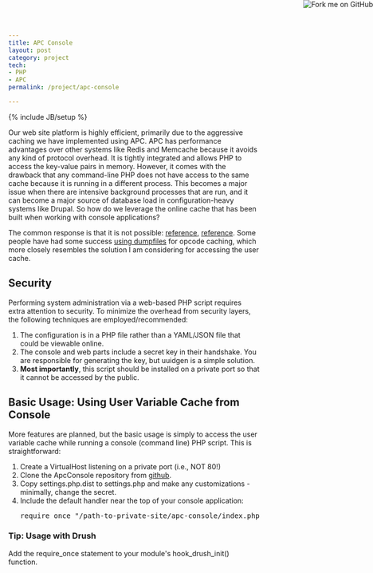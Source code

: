 ```yaml
---
title: APC Console
layout: post
category: project
tech:
- PHP
- APC
permalink: /project/apc-console

---
```

{% include JB/setup %}
<div id="node-327" class="node node-project node-promoted">
  <div class="content clearfix">
    <div class="field field-name-body field-type-text-with-summary field-label-hidden"><div class="field-items"><div class="field-item even"><p>Our web site platform is highly efficient, primarily due to the aggressive caching we have implemented using APC. APC has performance advantages over other systems like Redis and Memcache because it avoids any kind of protocol overhead. It is tightly integrated and allows PHP to access the key-value pairs in memory. However, it comes with the drawback that any command-line PHP does not have access to the same cache because it is running in a different process. This becomes a major issue when there are intensive background processes that are run, and it can become a major source of database load in configuration-heavy systems like Drupal. So how do we leverage the online cache that has been built when working with console applications?</p>
<p><!--break--></p>
<p><a href="https://github.com/wittiws/apc-console"><img alt="Fork me on GitHub" src="https://s3.amazonaws.com/github/ribbons/forkme_right_red_aa0000.png" style="position: absolute; top: 0; right: 0; border: 0;" /></a>The common response is that it is not possible: <a href="http://stackoverflow.com/questions/439262/how-can-i-get-php-to-use-the-same-apc-cache-when-invoked-on-the-cli-and-the-web">reference</a>, <a href="http://stackoverflow.com/questions/1245242/php-apc-in-cli-mode">reference</a>. Some people have had some success <a href="http://stackoverflow.com/questions/10029361/using-php-apc-cache-in-cli-mode-using-dumpfiles">using dumpfiles</a> for opcode caching, which more closely resembles the solution I am considering for accessing the user cache.</p>
<h2>
	Security</h2>
<p>Performing system administration via a web-based PHP script requires extra attention to security. To minimize the overhead from security layers, the following techniques are employed/recommended:</p>
<ol><li>
		The configuration is in a PHP file rather than a YAML/JSON file that could be viewable online.</li>
	<li>
		The console and web parts include a secret key in their handshake. You are responsible for generating the key, but uuidgen is a simple solution.</li>
	<li>
		<strong>Most importantly</strong>, this script should be installed on a private port so that it cannot be accessed by the public.</li>
</ol><h2>
	Basic Usage: Using User Variable Cache from Console</h2>
<p>More features are planned, but the basic usage is simply to access the user variable cache while running a console (command line) PHP script. This is straightforward:</p>
<ol><li>
		Create a VirtualHost listening on a private port (i.e., NOT 80!)</li>
	<li>
		Clone the ApcConsole repository from <a href="https://github.com/wittiws/apc-console">github</a>.</li>
	<li>
		Copy settings.php.dist to settings.php and make any customizations - minimally, change the secret.</li>
	<li>
		Include the default handler near the top of your console application:
		<pre class="brush:php">
require_once "/path-to-private-site/apc-console/index.php";</pre>
	</li>
</ol><h3>
	Tip: Usage with Drush</h3>
<p>Add the require_once statement to your module's hook_drush_init() function.</p>
</div></div></div>  </div>
</div>

